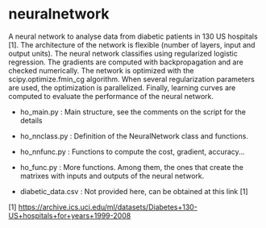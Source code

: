 neuralnetwork
=============

A neural network to analyse data from diabetic patients in 130 US hospitals [1].
The architecture of the network is flexible (number of layers, input and output units).
The neural network classifies using regularized logistic regression. The gradients are computed with backpropagation and are checked numerically. The network is optimized with the scipy.optimize.fmin_cg algorithm. When several regularization parameters are used, the optimization is parallelized. Finally, learning curves are computed to evaluate the performance of the neural network.

- ho_main.py :    Main structure, see the comments on the script for the details

- ho_nnclass.py :    Definition of the NeuralNetwork class and functions.

- ho_nnfunc.py :    Functions to compute the cost, gradient, accuracy...

- ho_func.py :  More functions. Among them, the ones that create the matrixes with inputs and outputs of the neural network.

- diabetic_data.csv : Not provided here, can be obtained at this link [1]



[1] https://archive.ics.uci.edu/ml/datasets/Diabetes+130-US+hospitals+for+years+1999-2008
